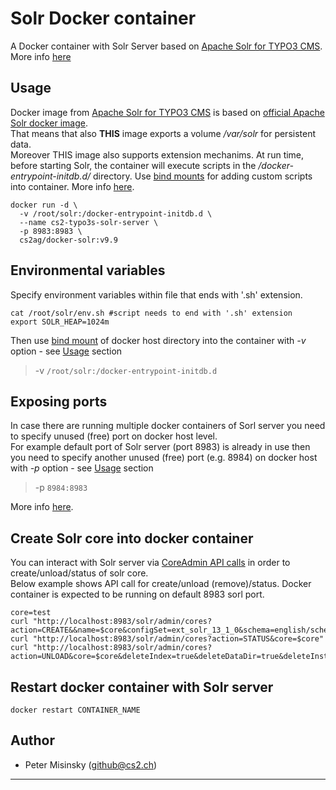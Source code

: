 # Solr Docker container

A Docker container with Solr Server based on [Apache Solr for TYPO3 CMS](https://github.com/TYPO3-Solr/ext-solr).
More info [here](https://docs.typo3.org/p/apache-solr-for-typo3/solr/main/en-us/GettingStarted/Solr.html#docker)

## Usage

Docker image from [Apache Solr for TYPO3 CMS](https://github.com/TYPO3-Solr/ext-solr) is based on [official Apache Solr docker image](https://github.com/docker-solr/docker-solr).</br>
That means that also **THIS** image exports a volume */var/solr* for persistent data.</br>
Moreover THIS image also supports extension mechanims. At run time, before starting Solr, the container will execute scripts in the */docker-entrypoint-initdb.d/* directory. Use [bind mounts](https://docs.docker.com/storage/bind-mounts/) for adding custom scripts into container. More info [here](https://solr.apache.org/guide/solr/latest/deployment-guide/solr-in-docker.html#extending-the-image).

```
docker run -d \
  -v /root/solr:/docker-entrypoint-initdb.d \
  --name cs2-typo3s-solr-server \
  -p 8983:8983 \
  cs2ag/docker-solr:v9.9
```

## Environmental variables

Specify environment variables within file that ends with '.sh' extension.

```
cat /root/solr/env.sh #script needs to end with '.sh' extension
export SOLR_HEAP=1024m
```

Then use [bind mount](https://docs.docker.com/storage/bind-mounts/) of docker host directory into the container with *-v* option - see [Usage](https://github.com/cs2github/docker-solr#usage) section

> -v `/root/solr:/docker-entrypoint-initdb.d`

## Exposing ports

In case there are running multiple docker containers of Sorl server you need to specify unused (free) port on docker host level.</br>
For example default port of Solr server (port 8983) is already in use then you need to specify another unused (free) port (e.g. 8984) on docker host with *-p* option - see [Usage](https://github.com/cs2github/docker-solr#usage) section

> -p `8984:8983`

More info [here](https://docs.docker.com/config/containers/container-networking/#published-ports).

## Create Solr core into docker container

You can interact with Solr server via [CoreAdmin API calls](https://solr.apache.org/guide/solr/latest/configuration-guide/coreadmin-api.html) in order to create/unload/status of solr core.</br>
Below example shows API call for create/unload (remove)/status. Docker container is expected to be running on default 8983 sorl port.

```
core=test
curl "http://localhost:8983/solr/admin/cores?action=CREATE&&name=$core&configSet=ext_solr_13_1_0&schema=english/schema.xml&instanceDir=/var/solr/data/cores/$core&dataDir=/var/solr/data/data/$core"
curl "http://localhost:8983/solr/admin/cores?action=STATUS&core=$core"
curl "http://localhost:8983/solr/admin/cores?action=UNLOAD&core=$core&deleteIndex=true&deleteDataDir=true&deleteInstanceDir=true"
```

## Restart docker container with Solr server

```
docker restart CONTAINER_NAME
```


## Author

* Peter Misinsky (<github@cs2.ch>)

---
